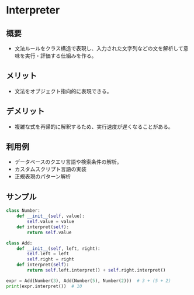 # Interpreter

## 概要
* 文法ルールをクラス構造で表現し、入力された文字列などの文を解析して意味を実行・評価する仕組みを作る。

## メリット
- 文法をオブジェクト指向的に表現できる。

## デメリット
- 複雑な式を再帰的に解釈するため、実行速度が遅くなることがある。

## 利用例
- データベースのクエリ言語や検索条件の解析。
- カスタムスクリプト言語の実装
- 正規表現のパターン解析

## サンプル
```python
class Number:
    def __init__(self, value):
        self.value = value
    def interpret(self):
        return self.value

class Add:
    def __init__(self, left, right):
        self.left = left
        self.right = right
    def interpret(self):
        return self.left.interpret() + self.right.interpret()

expr = Add(Number(3), Add(Number(5), Number(2)))  # 3 + (5 + 2)
print(expr.interpret())  # 10
```
